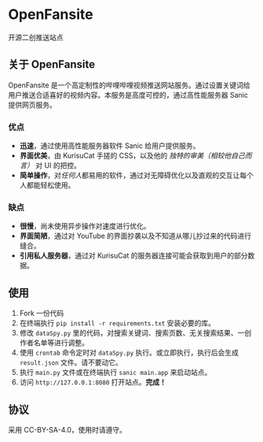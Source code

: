 # OpenFansite
开源二创推送站点

## 关于 OpenFansite
OpenFansite 是一个高定制性的哔哩哔哩视频推送网站服务。通过设置关键词给用户推送合适喜好的视频内容。本服务是高度可控的，通过高性能服务器 Sanic 提供网页服务。

### 优点
- **迅速**，通过使用高性能服务器软件 Sanic 给用户提供服务。
- **界面优美**，由 KurisuCat 手搓的 CSS，以及他的 *独特的审美（相较他自己而言）* 对 UI 的把控。
- **简单操作**，对*任何人*都易用的软件，通过对无障碍优化以及直观的交互让每个人都能轻松使用。

### 缺点
- **很慢**，尚未使用异步操作对速度进行优化。
- **界面简陋**，通过对 YouTube 的界面抄袭以及不知道从哪儿抄过来的代码进行缝合。
- **引用私人服务器**，通过对 KurisuCat 的服务器连接可能会获取到用户的部分数据。

## 使用
1. Fork 一份代码
2. 在终端执行 `pip install -r requirements.txt` 安装必要的库。
3. 修改 `dataSpy.py` 里的代码，对搜索关键词、搜索页数、无关搜索结果、一创作者名单等进行调整。
4. 使用 `crontab` 命令定时对 `dataSpy.py` 执行。或立即执行，执行后会生成 `result.json` 文件。请不要动它。
5. 执行 `main.py` 文件或在终端执行 `sanic main.app` 来启动站点。
6. 访问 `http://127.0.0.1:8080` 打开站点。**完成！**

## 协议
采用 CC-BY-SA-4.0，使用时请遵守。

